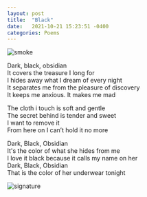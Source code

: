```yaml
---
layout: post
title:  "Black"
date:   2021-10-21 15:23:51 -0400
categories: Poems
---
```


![smoke](https://i.pinimg.com/originals/23/65/81/236581f9cd64c4e643d516948df15e4b.gif)<br>

Dark, black, obsidian <br>
It covers the treasure I long for <br>
I hides away what I dream of every night <br>
It separates me from the pleasure of discovery <br>
It keeps me anxious. It makes me mad <br>

The cloth i touch is soft and gentle <br>
The secret behind is tender and sweet <br>
I want to remove it  <br>
From here on I can’t hold it no more <br>

Dark, Black, Obsidian <br>
It's the color of what she hides from me <br>
I love it black because it calls my name on her <br>
Dark, Black, Obsidian <br>
That is the color of her underwear tonight <br>

![signature](https://robertalberto.com/ttdlmr.png)
